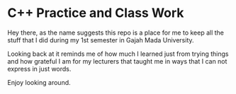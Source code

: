 # C++ Practice and Class Work

Hey there, as the name suggests this repo is a place for me to keep all the stuff that I did during my 1st semester in Gajah Mada University. 

Looking back at it reminds me of how much I learned just from trying things and how grateful I am for my lecturers that taught me in ways that I can not express in just words.

Enjoy looking around.
